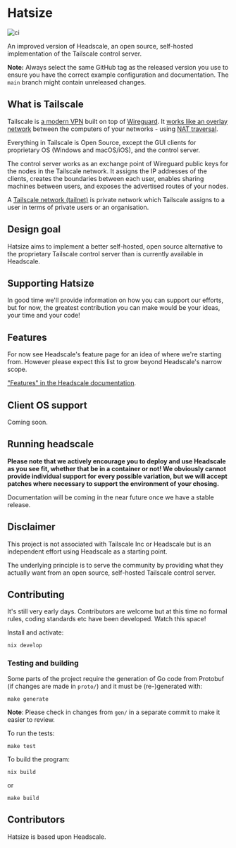 # Hatsize

![ci](https://github.com/juanfont/headscale/actions/workflows/test.yml/badge.svg)

An improved version of Headscale, an open source, self-hosted implementation of the Tailscale control server.

**Note:** Always select the same GitHub tag as the released version you use
to ensure you have the correct example configuration and documentation.
The `main` branch might contain unreleased changes.

## What is Tailscale

Tailscale is [a modern VPN](https://tailscale.com/) built on top of
[Wireguard](https://www.wireguard.com/).
It [works like an overlay network](https://tailscale.com/blog/how-tailscale-works/)
between the computers of your networks - using
[NAT traversal](https://tailscale.com/blog/how-nat-traversal-works/).

Everything in Tailscale is Open Source, except the GUI clients for proprietary OS
(Windows and macOS/iOS), and the control server.

The control server works as an exchange point of Wireguard public keys for the
nodes in the Tailscale network. It assigns the IP addresses of the clients,
creates the boundaries between each user, enables sharing machines between users,
and exposes the advertised routes of your nodes.

A [Tailscale network (tailnet)](https://tailscale.com/kb/1136/tailnet/) is private
network which Tailscale assigns to a user in terms of private users or an
organisation.

## Design goal

Hatsize aims to implement a better self-hosted, open source alternative to the proprietary Tailscale control server than is currently available in Headscale.

## Supporting Hatsize

In good time we'll provide information on how you can support our efforts, but for now, the greatest contribution you can make would be your ideas, your time and your code!

## Features

For now see Headscale's feature page for an idea of where we're starting from. However please expect this list to grow beyond Headscale's narrow scope.

["Features" in the Headscale documentation](https://headscale.net/stable/about/features/).

## Client OS support

Coming soon.

## Running headscale

**Please note that we actively encourage you to deploy and use Headscale as you see fit, whether that be in a container or not! We obviously cannot provide individual support for every possible variation, but we will accept patches where necessary to support the environment of your chosing.**

Documentation will be coming in the near future once we have a stable release.

## Disclaimer

This project is not associated with Tailscale Inc or Headscale but is an independent effort using Headscale as a starting point.

The underlying principle is to serve the community by providing what they actually want from an open source, self-hosted Tailscale control server.

## Contributing

It's still very early days. Contributors are welcome but at this time no formal rules, coding standards etc have been developed. Watch this space!

Install and activate:

```shell
nix develop
```

### Testing and building

Some parts of the project require the generation of Go code from Protobuf
(if changes are made in `proto/`) and it must be (re-)generated with:

```shell
make generate
```

**Note**: Please check in changes from `gen/` in a separate commit to make it easier to review.

To run the tests:

```shell
make test
```

To build the program:

```shell
nix build
```

or

```shell
make build
```

## Contributors

Hatsize is based upon Headscale.
